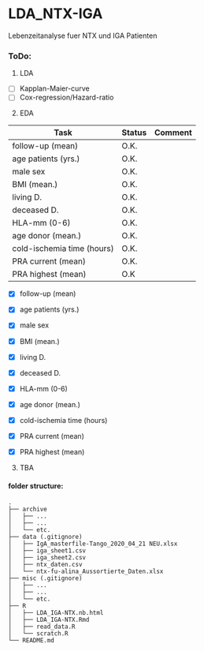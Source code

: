 # LDA_NTX-IGA
Lebenzeitanalyse fuer NTX und IGA Patienten

### ToDo:
1. LDA
  - [ ] Kapplan-Maier-curve
  - [ ] Cox-regression/Hazard-ratio
2. EDA

| Task                        | Status  | Comment         |
|-----------------------------|---------|-----------------|
| follow-up (mean)            | O.K.    |                 |
| age patients (yrs.)         | O.K.    |                 |
| male sex                    | O.K.    |                 |
| BMI (mean.)                 | O.K.    |                 |
| living D.                   | O.K.    |                 |
| deceased D.                 | O.K.    |                 |
| HLA-mm (0-6)                | O.K.    |                 |
| age donor (mean.)           | O.K.    |                 |
| cold-ischemia time (hours)  | O.K.    |                 |
| PRA current (mean)          | O.K.    |                 |
| PRA highest (mean)          | O.K     |                 |

  - [x] follow-up (mean)
  - [x] age patients (yrs.)
  - [x] male sex
  - [x] BMI (mean.)
  - [x] living D.
  - [x] deceased D.
  - [x] HLA-mm (0-6)
  - [x] age donor (mean.)
  - [x] cold-ischemia time (hours)
  - [x] PRA current (mean)
  - [x] PRA highest (mean)
  
  
3. TBA

#### folder structure:

```
.
├── archive
│   ├── ...
│   ├── ...
│   └── etc.
├── data (.gitignore)
│   ├── IgA_masterfile-Tango_2020_04_21 NEU.xlsx
│   ├── iga_sheet1.csv
│   ├── iga_sheet2.csv
│   ├── ntx_daten.csv
│   └── ntx-fu-alina_Aussortierte_Daten.xlsx
├── misc (.gitignore)
│   ├── ...
│   ├── ...
│   └── etc.
├── R
│   ├── LDA_IGA-NTX.nb.html
│   ├── LDA_IGA-NTX.Rmd
│   ├── read_data.R
│   └── scratch.R
└── README.md

```
